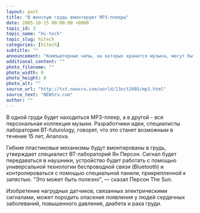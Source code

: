 ```yaml
---
layout: post
title: "В женскую грудь вмонтируют MP3-плееры"
date: 2005-10-15 00:00:00 +0000
topic_id: 3
topic_name: "Hi-tech"
topic_slug: hitech
categories: [hitech]
subtitle: ""
announcement: "Компьютерные чипы, на которых хранится музыка, могут быть вмонтированы в женскую грудь."
additional_content: ""
photo_filename: ""
photo_width: 0
photo_height: 0
photo_alt: ""
source_url: "http://txt.newsru.com/world/13oct2005/mp3.html"
source_text: "NEWSru.com"
author: ""
---
```

В одной груди будет находиться MP3-плеер, а в другой - вся персональная коллекция музыки. Разработчики идеи, специалисты лаборатория BT-futurology, говорят, что это станет возможным в течение 15 лет, Ananova.

Гибкие пластиковые механизмы будут вмонтированы в грудь, утверждает специалист BT-лабораторий Ян Персон. Сигнал будет передаваться в наушники, устройство будет работать с помощью универсальной технологии беспроводной связи (Bluetooth) и контролироваться с помощью специальной панели, прикрепленной к запястью. "Это может быть полезно", &mdash; сказал Персон The Sun.

Изобретение нагрудных датчиков, связанных электрическими сигналами, может породить опасения появления у людей сердечных заболеваний, повышенного давления, диабета и рака груди.
